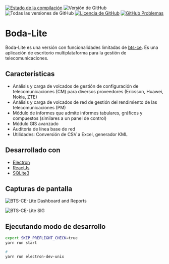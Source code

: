 [![Estado de la compilación](https://travis-ci.org/bodastage/bts-ce-lite.svg?branch=master)](https://travis-ci.org/bodastage/bts-ce-lite) ![Versión de GitHub](https://img.shields.io/github/release/bodastage/bts-ce-lite.svg) ![Todas las versiones de GitHub](https://img.shields.io/github/downloads/bodastage/bts-ce-lite/total.svg) [![Licencia de GitHub](https://img.shields.io/github/license/bodastage/bts-ce-lite.svg)](https://github.com/bodastage/bts-ce-lite/blob/master/LICENSE) [![GitHub Problemas](https://img.shields.io/github/issues/bodastage/bts-ce-lite.svg)](https://github.com/bodastage/bts-ce-lite/issues)

# Boda-Lite

Boda-Lite es una versión con funcionalidades limitadas de [bts-ce](https://github.com/bodastage/bts-ce). Es una aplicación de escritorio multiplataforma para la gestión de telecomunicaciones.

## Características
* Análisis y carga de volcados de gestión de configuración de telecomunicaciones (CM) para diversos proveedores (Ericsson, Huawei, Nokia, ZTE)
* Análisis y carga de volcados de red de gestión del rendimiento de las telecomunicaciones (PM)
* Módulo de informes que admite informes tabulares, gráficos y compuestos (similares a un panel de control)
* Módulo GIS avanzado
* Auditoría de línea base de red
* Utilidades: Conversión de CSV a Excel, generador KML

## Desarrollado con
* [Electron](https://electronjs.org)
* [ReactJs](https://reactjs.org/)
* [SQLite3](https://www.sqlite.org/index.html)

## Capturas de pantalla
![BTS-CE-Lite Dashboard and Reports](/dashboard_and_reports.png?raw=true "Dashboard and Reports")

![BTS-CE-Lite SIG](/gis.jpeg?raw=true "GIS")

## Ejecutando modo de desarrollo
``` bash
export SKIP_PREFLIGHT_CHECK=true
yarn run start

#
yarn run electron-dev-unix
```
